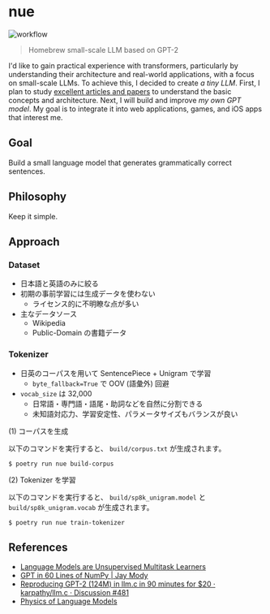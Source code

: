 # nue

![workflow](https://github.com/ishikawa/nue/actions/workflows/nue.yml/badge.svg)

> Homebrew small-scale LLM based on GPT-2

I'd like to gain practical experience with transformers, particularly by understanding their architecture and real-world applications, with a focus on small-scale LLMs. To achieve this, I decided to create _a tiny LLM_. First, I plan to study [excellent articles and papers](#References) to understand the basic concepts and architecture. Next, I will build and improve _my own GPT model_. My goal is to integrate it into web applications, games, and iOS apps that interest me.

## Goal

Build a small language model that generates grammatically correct sentences.

## Philosophy

Keep it simple.

## Approach

### Dataset

- 日本語と英語のみに絞る
- 初期の事前学習には生成データを使わない
  - ライセンス的に不明瞭な点が多い
- 主なデータソース
  - Wikipedia
  - Public-Domain の書籍データ

### Tokenizer

- 日英のコーパスを用いて SentencePiece + Unigram で学習
  - `byte_fallback=True` で OOV (語彙外) 回避
- `vocab_size` は 32,000
  - 日常語・専門語・語尾・助詞などを自然に分割できる
  - 未知語対応力、学習安定性、パラメータサイズもバランスが良い

(1) コーパスを生成

以下のコマンドを実行すると、 `build/corpus.txt` が生成されます。

```
$ poetry run nue build-corpus
```

(2) Tokenizer を学習

以下のコマンドを実行すると、 `build/sp8k_unigram.model` と `build/sp8k_unigram.vocab` が生成されます。

```
$ poetry run nue train-tokenizer
```

## References

- [Language Models are Unsupervised Multitask Learners](https://cdn.openai.com/better-language-models/language_models_are_unsupervised_multitask_learners.pdf)
- [GPT in 60 Lines of NumPy | Jay Mody](https://jaykmody.com/blog/gpt-from-scratch/)
- [Reproducing GPT-2 (124M) in llm.c in 90 minutes for $20 · karpathy/llm.c · Discussion #481](https://github.com/karpathy/llm.c/discussions/481)
- [Physics of Language Models](https://physics.allen-zhu.com/home)
